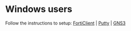 # Windows users

Follow the instructions to setup: [FortiClient](https://github.com/divergence-wiki/ntt/blob/main/windows/FortiClient-setup.md) | [Putty](https://github.com/divergence-wiki/ntt/blob/main/windows/Putty-setup.md) | [GNS3](https://github.com/divergence-wiki/ntt/blob/main/windows/GNS3-setup.md)
